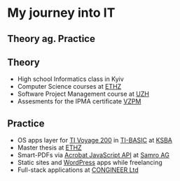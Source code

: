 # My journey into IT <!-- .element: style="text-align: center" -->

## Theory ag. Practice <!-- .element: style="text-align: center" -->

<!-- .element: class="fragment" -->

<!-- NEXT-V -->

## Theory

- High school Informatics class in Kyiv <!--
  .element: class="fragment" -->
- Computer Science courses at <!--
  .element: class="fragment"
  --> [ETHZ](https://ethz.ch/en.html) <!--
  .element: target="_blank" -->
- Software Project Management course at <!--
  .element: class="fragment"
  --> [UZH](https://www.uzh.ch/en.html) <!--
  .element: target="_blank" -->
- Assesments for the IPMA certificate <!--
  .element: class="fragment"
  --> [VZPM](https://www.vzpm.ch/en/certification/certification-of-persons/ipma-level-d) <!--
  .element: target="_blank" -->

<!-- NEXT-V -->

## Practice

- OS apps layer for <!--
  .element: class="fragment"
  --> [TI Voyage 200](https://en.wikipedia.org/wiki/TI-92_series#Voyage_200) <!--
  .element: target="_blank" --> in [TI-BASIC](https://en.wikipedia.org/wiki/TI-BASIC) <!--
  .element: target="_blank" --> at [KSBA](https://www.kanti-baden.ch/) <!--
  .element: target="_blank" -->
- Master thesis at <!--
  .element: class="fragment"
  --> [ETHZ](https://ethz.ch/en.html) <!--
  .element: target="_blank" -->
- Smart-PDFs via <!--
  .element: class="fragment"
  --> [Acrobat JavaScript API](https://opensource.adobe.com/dc-acrobat-sdk-docs/library/jsapiref/index.html) <!--
  .element: target="_blank"
  --> at [Samro AG](https://www.samro.ch/) <!--
  .element: target="_blank" -->
- Static sites and <!--
  .element: class="fragment"
  --> [WordPress](https://wordpress.org/) <!--
  .element: target="_blank" --> apps while freelancing
- Full-stack applications at <!--
  .element: class="fragment"
  --> [CONGINEER Ltd](https://congineer.com/) <!--
  .element: target="_blank" -->
